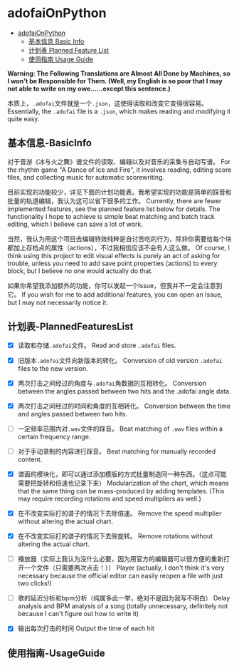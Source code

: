 # adofaiOnPython

- [adofaiOnPython](#adofaiOnPython)
  - [基本信息 Basic Info](#基本信息-BasicInfo)
  - [计划表 Planned Feature List](#计划表-PlannedFeaturesList)
  - [使用指南 Usage Guide](#使用指南-UsageGuide)

**Warning: The Following Translations are Almost All Done by Machines, so I won't be Responsible for Them. (Well, my English is so poor that I may not able to write on my owe......except this sentence.)**

本质上，`.adofai`文件就是一个`.json`，这使得读取和改变它变得很容易。
Essentially, the `.adofai` file is a `.json`, which makes reading and modifying it quite easy.



## 基本信息-BasicInfo

对于音游《冰与火之舞》谱文件的读取、编辑以及对音乐的采集与自动写谱。
For the rhythm game "A Dance of Ice and Fire", it involves reading, editing score files, and collecting music for automatic scorewriting.

目前实现的功能较少，详见下面的计划功能表。我希望实现的功能是简单的踩音和批量的轨道编辑，我认为这可以省下很多的工作。
Currently, there are fewer implemented features, see the planned feature list below for details. The functionality I hope to achieve is simple beat matching and batch track editing, which I believe can save a lot of work.

当然，我认为用这个项目去编辑特效纯粹是自讨苦吃的行为，除非你需要给每个块都加上存档点的属性（actions），不过我相信应该不会有人这么做。
Of course, I think using this project to edit visual effects is purely an act of asking for trouble, unless you need to add save point properties (actions) to every block, but I believe no one would actually do that.

如果你希望我添加额外的功能，你可以发起一个Issue，但我并不一定会注意到它。
If you wish for me to add additional features, you can open an Issue, but I may not necessarily notice it.



## 计划表-PlannedFeaturesList

+ [x] 读取和存储`.adofai`文件。    Read and store `.adofai` files.
+ [x] 旧版本`.adofai`文件向新版本的转化。    Conversion of old version `.adofai` files to the new version.
+ [x] 两次打击之间经过的角度与`.adofai`角数据的互相转化。    Conversion between the angles passed between two hits and the .adofai angle data.
+ [x] 两次打击之间经过的时间和角度的互相转化。    Conversion between the time and angles passed between two hits.
+ [ ] 一定频率范围内对`.wav`文件的踩音。    Beat matching of `.wav` files within a certain frequency range.
+ [ ] 对于手动录制的内容进行踩音。    Beat matching for manually recorded content.
+ [x] 谱面的模块化，即可以通过添加模版的方式批量制造同一种东西。（这点可能需要把旋转和倍速也记录下来）    Modularization of the chart, which means that the same thing can be mass-produced by adding templates. (This may require recording rotations and speed multipliers as well.)
+ [x] 在不改变实际打的谱子的情况下去除倍速。    Remove the speed multiplier without altering the actual chart.
+ [x] 在不改变实际打的谱子的情况下去除旋转。    Remove rotations without altering the actual chart.
+ [ ] 播放器（实际上我认为没什么必要，因为用官方的编辑器可以很方便的重新打开一个文件（只需要两次点击！））    Player (actually, I don't think it's very necessary because the official editor can easily reopen a file with just two clicks!)
+ [ ] 歌的延迟分析和bpm分析（纯属多此一举，绝对不是因为我写不明白）    Delay analysis and BPM analysis of a song (totally unnecessary, definitely not because I can't figure out how to write it)
+ [x] 输出每次打击的时间   Output the time of each hit



## 使用指南-UsageGuide
